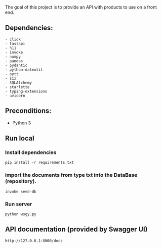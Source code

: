 The goal of this project is to provide an API with products to use on a front end.

## Dependencies:
    - click
    - fastapi
    - h11
    - invoke
    - numpy
    - pandas
    - pydantic
    - python-dateutil
    - pytz
    - six
    - SQLAlchemy
    - starlette
    - typing-extensions
    - uvicorn

## Preconditions:

- Python 3
## Run local

### Install dependencies

```
pip install -r requirements.txt
```

### import the documents from type txt into the DataBase (repository).

```
invoke seed-db 
```
### Run server

```
python wsgy.py
```
## API documentation (provided by Swagger UI)

```
http://127.0.0.1:8000/docs

```

